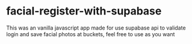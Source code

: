 # facial-register-with-supabase
This was an vanilla javascript app made for use supabase api to validate login and save facial photos at buckets, feel free to  use as you want
